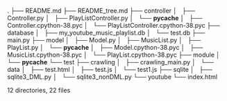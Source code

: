 .
├── README.md
├── README_tree.md
├── controller
│   ├── Controller.py
│   ├── PlayListController.py
│   └── __pycache__
│       ├── Controller.cpython-38.pyc
│       └── PlayListController.cpython-38.pyc
├── database
│   ├── my_youtube_music_playlist.db
│   └── test.db
├── main.py
├── model
│   ├── Model.py
│   ├── MusicList.py
│   ├── PlayList.py
│   └── __pycache__
│       ├── Model.cpython-38.pyc
│       ├── MusicList.cpython-38.pyc
│       └── PlayList.cpython-38.pyc
├── module
│   └── __pycache__
└── test
    ├── crawling
    │   ├── crawling_main.py
    │   └── data
    │       ├── test.html
    │       ├── test.js
    │       └── test1.js
    ├── sqlite
    │   ├── sqlite3_DML.py
    │   └── sqlite3_nonDML.py
    └── youtube
        └── index.html

12 directories, 22 files

